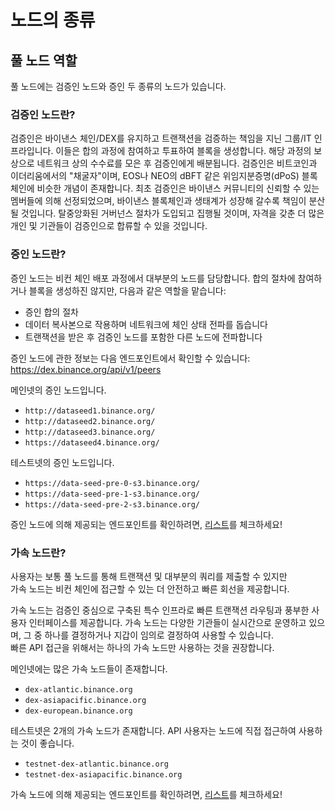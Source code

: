 #  노드의 종류


## 풀 노드 역할

풀 노드에는 검증인 노드와 증인 두 종류의 노드가 있습니다.

### 검증인 노드란?

검증인은 바이낸스 체인/DEX를 유지하고 트랜잭션을 검증하는 책임을 지닌 그룹/IT 인프라입니다. 이들은 합의 과정에 참여하고 투표하여 블록을 생성합니다.
해당 과정의 보상으로 네트워크 상의 수수료를 모은 후 검증인에게 배분됩니다. 검증인은 비트코인과 이더리움에서의 "채굴자"이며, EOS나 NEO의 dBFT 같은 위임지분증명(dPoS) 블록체인에 비슷한 개념이 존재합니다. 최초 검증인은 바이낸스 커뮤니티의 신뢰할 수 있는 멤버들에 의해 선정되었으며, 바이낸스 블록체인과 생태계가 성장해 갈수록 책임이 분산될 것입니다. 탈중앙화된 거버넌스 절차가 도입되고 집행될 것이며, 자격을 갖춘 더 많은 개인 및 기관들이 검증인으로 합류할 수 있을 것입니다.


### 증인 노드란?

증인 노드는 비컨 체인 배포 과정에서 대부분의 노드를 담당합니다.
합의 절차에 참여하거나 블록을 생성하진 않지만, 다음과 같은 역할을 맡습니다:

- 증인 합의 절차
- 데이터 복사본으로 작용하며 네트워크에 체인 상태 전파를 돕습니다
- 트랜잭션을 받은 후 검증인 노드를 포함한 다른 노드에 전파합니다

증인 노드에 관한 정보는 다음 엔드포인트에서 확인할 수 있습니다: https://dex.binance.org/api/v1/peers

메인넷의 증인 노드입니다.

- `http://dataseed1.binance.org/`
- `http://dataseed2.binance.org/`
- `http://dataseed3.binance.org/`
- `https://dataseed4.binance.org/`

테스트넷의 증인 노드입니다.

- `https://data-seed-pre-0-s3.binance.org/`
- `https://data-seed-pre-1-s3.binance.org/`
- `https://data-seed-pre-2-s3.binance.org/`

증인 노드에 의해 제공되는 엔드포인트를 확인하려면, [리스트](../api-reference/node-rpc.md)를 체크하세요!

### 가속 노드란?

사용자는 보통 풀 노드를 통해 트랜잭션 및 대부분의 쿼리를 제출할 수 있지만<br/>
가속 노드는 비컨 체인에 접근할 수 있는 더 안전하고 빠른 회선을 제공합니다.

가속 노드는 검증인 중심으로 구축된 특수 인프라로 빠른 트랜잭션 라우팅과 풍부한 사용자 인터페이스를 제공합니다.
가속 노드는 다양한 기관들이 실시간으로 운영하고 있으며, 그 중 하나를 결정하거나 지갑이 임의로 결정하여 사용할 수 있습니다.<br/>
빠른 API 접근을 위해서는 하나의 가속 노드만 사용하는 것을 권장합니다.

메인넷에는 많은 가속 노드들이 존재합니다.

- `dex-atlantic.binance.org`
- `dex-asiapacific.binance.org`
- `dex-european.binance.org`

테스트넷은 2개의 가속 노드가 존재합니다. API 사용자는 노드에 직접 접근하여 사용하는 것이 좋습니다.

- `testnet-dex-atlantic.binance.org`
- `testnet-dex-asiapacific.binance.org`

가속 노드에 의해 제공되는 엔드포인트를 확인하려면, [리스트](../api-reference/dex-api/paths.md)를 체크하세요!

